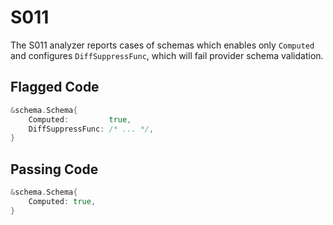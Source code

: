 # S011

The S011 analyzer reports cases of schemas which enables only `Computed`
and configures `DiffSuppressFunc`, which will fail provider schema validation.

## Flagged Code

```go
&schema.Schema{
    Computed:         true,
    DiffSuppressFunc: /* ... */,
}
```

## Passing Code

```go
&schema.Schema{
    Computed: true,
}
```
